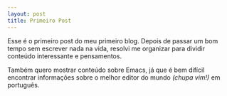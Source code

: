 ```yaml
---
layout: post
title: Primeiro Post
---
```


Esse é o primeiro post do meu primeiro blog. Depois de passar um bom
tempo sem escrever nada na vida, resolvi me organizar para dividir
conteúdo interessante e pensamentos.

Também quero mostrar conteúdo sobre Emacs, já que é bem difícil
encontrar informações sobre o melhor editor do mundo _(chupa vim!)_ em português.
